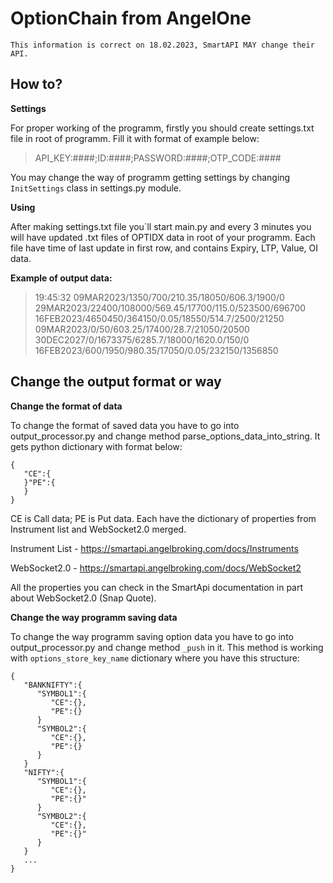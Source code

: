 # OptionChain from AngelOne

    This information is correct on 18.02.2023, SmartAPI MAY change their API.


## How to?


**Settings**

For proper working of the programm, firstly you should create settings.txt file in root of programm.
Fill it with format of example below:

> API_KEY:####;ID:####;PASSWORD:####;OTP_CODE:####

You may change the way of programm getting settings by changing `InitSettings` class in settings.py module.

**Using**

After making settings.txt file you`ll start main.py and every 3 minutes you will have updated .txt files of OPTIDX data in root of your programm. Each file have time of last update in first row, and contains Expiry, LTP, Value, OI data.

**Example of output data:**

> 19:45:32 09MAR2023/1350/700/210.35/18050/606.3/1900/0
> 29MAR2023/22400/108000/569.45/17700/115.0/523500/696700
> 16FEB2023/4650450/364150/0.05/18550/514.7/2500/21250
> 09MAR2023/0/50/603.25/17400/28.7/21050/20500
> 30DEC2027/0/1673375/6285.7/18000/1620.0/150/0
> 16FEB2023/600/1950/980.35/17050/0.05/232150/1356850

## Change the output format or way

**Change the format of data**

To change the format of saved data you have to go into output_processor.py and change method 
parse_options_data_into_string. It gets python dictionary with format below:

    {
       "CE":{
       }"PE":{
       }
    }

CE is Call data; PE is Put data.
Each have the dictionary of properties from Instrument list and WebSocket2.0 merged.

Instrument List - https://smartapi.angelbroking.com/docs/Instruments

WebSocket2.0 - https://smartapi.angelbroking.com/docs/WebSocket2

All the properties you can check in the SmartApi documentation in part about WebSocket2.0 (Snap Quote).

**Change the way programm saving data**

To change the way programm saving option data you have to go into output_processor.py and change method `_push` in it. This method is working with `options_store_key_name` dictionary where you have this structure:

    {
       "BANKNIFTY":{
          "SYMBOL1":{
             "CE":{},
             "PE":{}
          }
          "SYMBOL2":{
             "CE":{},
             "PE":{}
          }
       }
       "NIFTY":{
          "SYMBOL1":{
             "CE":{},
             "PE":{}"
          }
          "SYMBOL2":{
             "CE":{},
             "PE":{}"
          }
       }
       ...
    }
